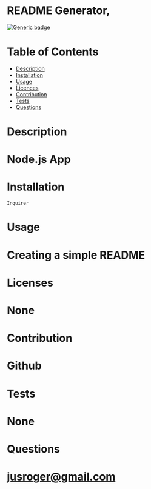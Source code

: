 
# README Generator,

[![Generic badge](https://img.shields.io/badge/<SUBJECT>-<STATUS>-<COLOR>.svg)](https://shields.io/)

# Table of Contents
- [Description](#description)
- [Installation](#install)
- [Usage](#usage)
- [Licences](#licences)
- [Contribution](#contribution)
- [Tests](#tests)
- [Questions](#questions)

# Description
# Node.js App

# Installation
```
Inquirer
```

# Usage
# Creating a simple README

# Licenses
# None

# Contribution
# Github

# Tests 
# None

# Questions
# jusroger@gmail.com


